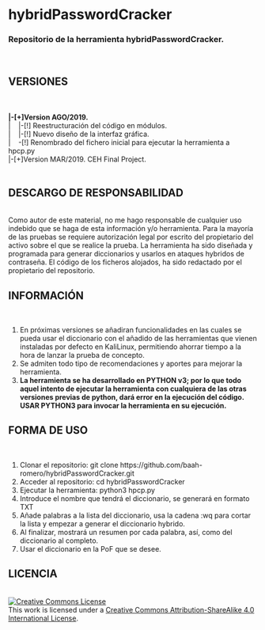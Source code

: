 # hybridPasswordCracker
<h3>Repositorio de la herramienta hybridPasswordCracker. </h3><br>
<h2>VERSIONES</H2><br>
<br>
<b>|-[+]Version AGO/2019.</b><br>
 |&nbsp;&nbsp;&nbsp;&nbsp;|-[!] Reestructuración del código en módulos. <br>
 |&nbsp;&nbsp;&nbsp;&nbsp;|-[!] Nuevo diseño de la interfaz gráfica.<br>
 |&nbsp;&nbsp;&nbsp;&nbsp;-[!] Renombrado del fichero inicial para ejecutar la herramienta a hpcp.py<br>
|-[+]Version MAR/2019. CEH Final Project. 
<br>
<br>
<h2>DESCARGO DE RESPONSABILIDAD</H2><br>
Como autor de este material, no me hago responsable de cualquier uso indebido que se haga de esta información y/o herramienta. Para la mayoría de las pruebas se requiere autorización legal por escrito del propietario del activo sobre el que se realice la prueba.
La herramienta ha sido diseñada y programada para generar diccionarios y usarlos en ataques hybridos de contraseña.
El código de los ficheros alojados, ha sido redactado por el propietario del repositorio.

    
<h2>INFORMACIÓN</H2><br>
<ol>
    <li>En próximas versiones se añadiran funcionalidades en las cuales
    se pueda usar el diccionario con el añadido de las herramientas
    que vienen instaladas por defecto en KaliLinux, permitiendo ahorrar
    tiempo a la hora de lanzar la prueba de concepto.</li>
    <li>Se admiten todo tipo de recomendaciones y aportes 
    para mejorar la herramienta.</li>
    <li><b>La herramienta se ha desarrollado en PYTHON v3; por lo que todo aquel intento de ejecutar la herramienta con cualquiera de las otras versiones previas de python, dará error en la ejecución del código. USAR PYTHON3 para invocar la herramienta en su ejecución.</b></li>
</ol>

    
<h2>FORMA DE USO</H2><br>
<ol>
    <li>Clonar el repositorio: git clone https://github.com/baah-romero/hybridPasswordCracker.git</li>
    <li>Acceder al repositorio: cd hybridPasswordCracker</li>
    <li>Ejecutar la herramienta: python3 hpcp.py</li>
    <li>Introduce el nombre que tendrá el diccionario, se generará en formato TXT</li>
    <li>Añade palabras a la lista del diccionario, usa la cadena :wq para cortar la lista y empezar a generar el diccionario hybrido.</li>
    <li>Al finalizar, mostrará un resumen por cada palabra, así, como del diccionario al completo.</li>
    <li>Usar el diccionario en la PoF que se desee.</li>
</ol>
    
<h2>LICENCIA</H2><br>
<a rel="license" href="http://creativecommons.org/licenses/by-sa/4.0/"><img alt="Creative Commons License" style="border-width:0" src="https://i.creativecommons.org/l/by-sa/4.0/88x31.png" /></a><br />This work is licensed under a <a rel="license" href="http://creativecommons.org/licenses/by-sa/4.0/">Creative Commons Attribution-ShareAlike 4.0 International License</a>.
